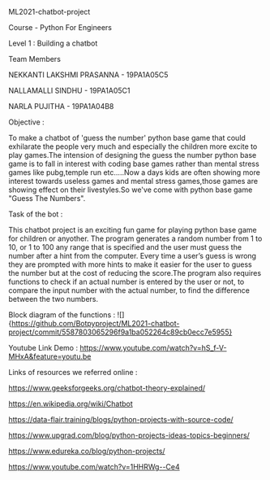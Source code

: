  ML2021-chatbot-project
 
 Course  - Python For Engineers
 
 Level  1 : Building a chatbot


 Team Members

 NEKKANTI LAKSHMI PRASANNA  -  19PA1A05C5

 NALLAMALLI SINDHU  -  19PA1A05C1

 NARLA PUJITHA   - 19PA1A04B8

Objective :

To make a chatbot of 'guess the number' python base game that could exhilarate the people very much and especially the children more excite to play games.The intension of designing the guess the number python base game is to fall in interest with coding base games rather than mental stress games like pubg,temple run etc.....Now a days kids are often showing more interest towards useless games and mental stress games,those games are showing effect on their livestyles.So we've come with python base game "Guess The Numbers".

Task of the bot :

This chatbot project is an exciting fun game for playing python base game for children or anyother. The program generates a random number from 1 to 10, or 1 to 100 any range that is specified and the user must guess the number after a hint from the computer. Every time a user’s guess is wrong they are prompted with more hints to make it easier for the user to guess the number but at the cost of reducing the score.The program also requires functions to check if an actual number is entered by the user or not, to compare the input number with the actual number, to find the difference between the two numbers. 

Block diagram of the functions :
![]{https://github.com/Botpyproject/ML2021-chatbot-project/commit/5587803065296f9a1ba052264c89cb0ecc7e5955}

Youtube Link Demo :    https://www.youtube.com/watch?v=hS_f-V-MHxA&feature=youtu.be

Links of resources we referred online :

https://www.geeksforgeeks.org/chatbot-theory-explained/

https://en.wikipedia.org/wiki/Chatbot

https://data-flair.training/blogs/python-projects-with-source-code/

https://www.upgrad.com/blog/python-projects-ideas-topics-beginners/

https://www.edureka.co/blog/python-projects/

https://www.youtube.com/watch?v=1HHRWg--Ce4

